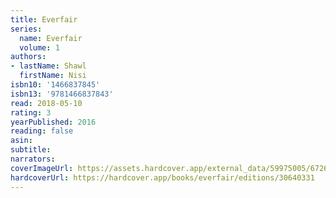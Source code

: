 ```yaml
---
title: Everfair
series:
  name: Everfair
  volume: 1
authors:
- lastName: Shawl
  firstName: Nisi
isbn10: '1466837845'
isbn13: '9781466837843'
read: 2018-05-10
rating: 3
yearPublished: 2016
reading: false
asin:
subtitle:
narrators:
coverImageUrl: https://assets.hardcover.app/external_data/59975005/6726866d0e3577977fe53a22892c17d912daaea0.jpeg
hardcoverUrl: https://hardcover.app/books/everfair/editions/30640331
---
```


